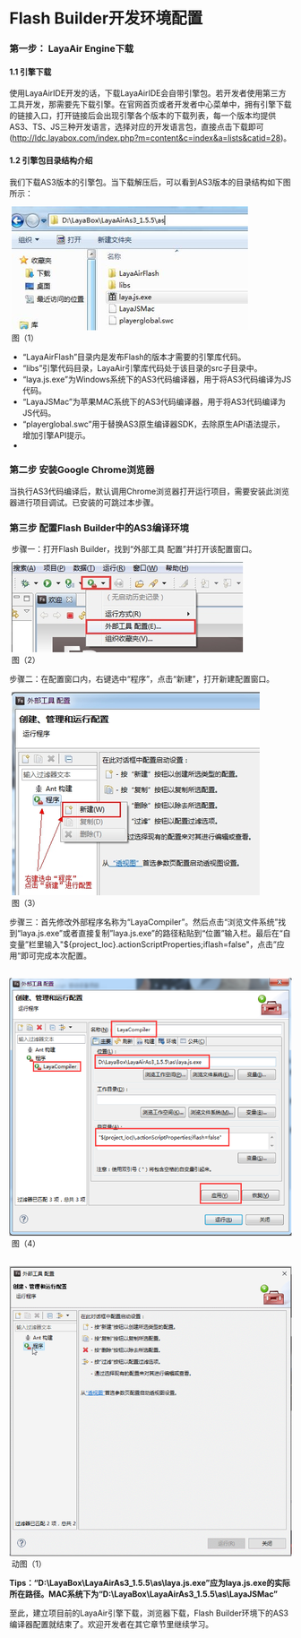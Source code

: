 # Flash Builder开发环境配置

### 第一步： LayaAir Engine下载

#### 1.1 引擎下载

​     使用LayaAirIDE开发的话，下载LayaAirIDE会自带引擎包。若开发者使用第三方工具开发，那需要先下载引擎。在官网首页或者开发者中心菜单中，拥有引擎下载的链接入口，打开链接后会出现引擎各个版本的下载列表，每一个版本均提供AS3、TS、JS三种开发语言，选择对应的开发语言包，直接点击下载即可(http://ldc.layabox.com/index.php?m=content&c=index&a=lists&catid=28)。 

#### 1.2 引擎包目录结构介绍  

我们下载AS3版本的引擎包。当下载解压后，可以看到AS3版本的目录结构如下图所示：

​    ![1.jpg](img/1.jpg)<br/>
​   图（1） 
- “LayaAirFlash”目录内是发布Flash的版本才需要的引擎库代码。
- “libs”引擎代码目录，LayaAir引擎库代码处于该目录的src子目录中。
- “laya.js.exe”为Windows系统下的AS3代码编译器，用于将AS3代码编译为JS代码。
- “LayaJSMac”为苹果MAC系统下的AS3代码编译器，用于将AS3代码编译为JS代码。
- “playerglobal.swc”用于替换AS3原生编译器SDK，去除原生API语法提示，增加引擎API提示。 
- ​

### 第二步 安装Google Chrome浏览器

​    当执行AS3代码编译后，默认调用Chrome浏览器打开运行项目，需要安装此浏览器进行项目调试。已安装的可跳过本步骤。



### 第三步 配置Flash Builder中的AS3编译环境

​    步骤一：打开Flash Builder，找到“外部工具 配置”并打开该配置窗口。

​    ![2.jpg](img/2.jpg)<br/>
​  图（2）  


​    步骤二：在配置窗口内，右键选中“程序”，点击“新建”，打开新建配置窗口。

​    ![3.jpg](img/3.jpg)<br/>
​   图（3） 

​    步骤三：首先修改外部程序名称为“LayaCompiler”。然后点击“浏览文件系统”找到“laya.js.exe”或者直接复制”laya.js.exe”的路径粘贴到“位置”输入栏。最后在“自变量”栏里输入"${project_loc}\.actionScriptProperties;iflash=false"，点击”应用“即可完成本次配置。

​    ![4.jpg](img/4.png)<br/>
​  图（4）  

​    ![1.gif](gif/1.gif)<br/>
​   动图（1） 

**Tips：“D:\LayaBox\LayaAirAs3_1.5.5\as\laya.js.exe”应为laya.js.exe的实际所在路径。MAC系统下为“D:\LayaBox\LayaAirAs3_1.5.5\as\LayaJSMac”**



至此，建立项目前的LayaAir引擎下载，浏览器下载，Flash Builder环境下的AS3编译器配置就结束了。欢迎开发者在其它章节里继续学习。